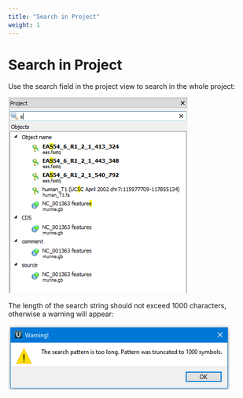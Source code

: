 ```yaml
---
title: "Search in Project"
weight: 1
---
```



# Search in Project

Use the search field in the project view to search in the whole project:

  
![](/images/65929328/65929329.png)  

  

The length of the search string should not exceed 1000 characters, otherwise a warning will appear:

  
![](/images/65929328/96665827.png)